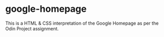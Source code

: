 # google-homepage
This is a HTML & CSS interpretation of the Google Homepage as per the Odin Project assignment. 
